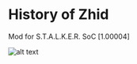 # History of Zhid
Mod for S.T.A.L.K.E.R. SoC [1.00004]

![alt text](https://image.ibb.co/eaGn1H/history_of_zhid_logo.png)
